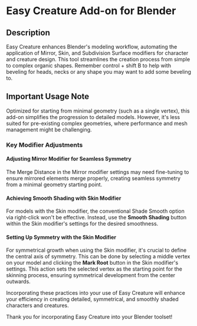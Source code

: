 # Easy Creature Add-on for Blender

## Description
Easy Creature enhances Blender's modeling workflow, automating the application of Mirror, Skin, and Subdivision Surface modifiers for character and creature design. This tool streamlines the creation process from simple to complex organic shapes. Remember control + shift B to help with beveling for heads, necks or any shape you may want to add some beveling to.

## Important Usage Note
Optimized for starting from minimal geometry (such as a single vertex), this add-on simplifies the progression to detailed models. However, it's less suited for pre-existing complex geometries, where performance and mesh management might be challenging.

### Key Modifier Adjustments
#### Adjusting Mirror Modifier for Seamless Symmetry
The Merge Distance in the Mirror modifier settings may need fine-tuning to ensure mirrored elements merge properly, creating seamless symmetry from a minimal geometry starting point.

#### Achieving Smooth Shading with Skin Modifier
For models with the Skin modifier, the conventional Shade Smooth option via right-click won't be effective. Instead, use the **Smooth Shading** button within the Skin modifier's settings for the desired smoothness.

#### Setting Up Symmetry with the Skin Modifier
For symmetrical growth when using the Skin modifier, it's crucial to define the central axis of symmetry. This can be done by selecting a middle vertex on your model and clicking the **Mark Root** button in the Skin modifier's settings. This action sets the selected vertex as the starting point for the skinning process, ensuring symmetrical development from the center outwards.

Incorporating these practices into your use of Easy Creature will enhance your efficiency in creating detailed, symmetrical, and smoothly shaded characters and creatures.

Thank you for incorporating Easy Creature into your Blender toolset!
